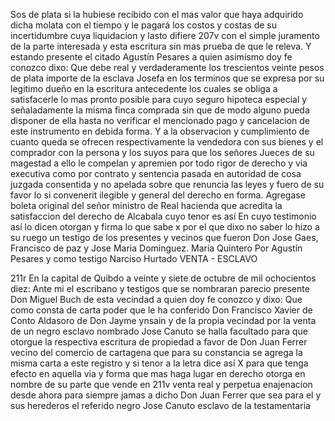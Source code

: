 Sos de plata si la hubiese recibido con el mas valor que haya adquirido dicha molata con el tiempo y le pagará los costos y costas de su incertidumbre cuya liquidacion y lasto difiere 207v con el simple juramento de la parte interesada y esta escritura sin mas prueba de que le releva. Y estando presente el citado Agustín Pesares a quien asimismo doy fe conozco dixo: Que debe real y verdaderamente los trescientos veinte pesos de plata importe de la esclava Josefa en los terminos que se expresa por su legitimo dueño en la escritura antecedente los cuales se obliga a satisfacerle lo mas pronto posible para cuyo seguro hipoteca especial y señaladamente la misma finca comprada sin que de modo alguno pueda disponer de ella hasta no verificar el mencionado pago y cancelacion de este instrumento en debida forma. Y a la observacion y cumplimiento de cuanto queda se ofrecen respectivamente la vendedora con sus bienes y el comprador con la persona y los suyos para que los señores Jueces de su magestad a ello le compelan y apremien por todo rigor de derecho y via executiva como por contrato y sentencia pasada en autoridad de cosa juzgada consentida y no apelada sobre que renuncia las leyes y fuero de su favor lo si convenerit ilegible y general del derecho en forma. Agregase boleta original del señor ministro de Real hacienda que acredita la satisfaccion del derecho de Alcabala cuyo tenor es así En cuyo testimonio así lo dicen otorgan y firma lo que sabe x por el que dixo no saber lo hizo a su ruego un testigo de los presentes y vecinos que fueron Don Jose Gaes, Francisco de paz y Jose Maria Dominguez.
Maria Quintero Por Agustín Pesares y como testigo Narciso Hurtado VENTA - ESCLAVO

211r En la capital de Quibdo a veinte y siete de octubre de mil ochocientos diez: Ante mi el escribano y testigos que se nombraran parecio presente Don Miguel Buch de esta vecindad a quien doy fe conozco y dixo: Que como consta de carta poder que le ha conferido Don Francisco Xavier de Conto Aldasoro de Don Jayme ynsain y de la propia vecindad por la venta de un negro esclavo nombrado Jose Canuto se halla facultado para que otorgue la respectiva escritura de propiedad a favor de Don Juan Ferrer vecino del comercio de cartagena que para su constancia se agrega la misma carta a este registro y si tenor a la letra dice así X para que tenga efecto en aquella via y forma que mas haga lugar en derecho otorga en nombre de su parte que vende en 211v venta real y perpetua enajenacion desde ahora para siempre jamas a dicho Don Juan Ferrer que sea para el y sus herederos el referido negro Jose Canuto esclavo de la testamentaria